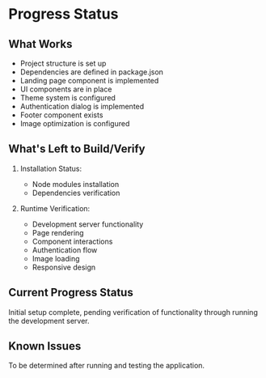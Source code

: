 # Progress Status

## What Works
- Project structure is set up
- Dependencies are defined in package.json
- Landing page component is implemented
- UI components are in place
- Theme system is configured
- Authentication dialog is implemented
- Footer component exists
- Image optimization is configured

## What's Left to Build/Verify
1. Installation Status:
   - Node modules installation
   - Dependencies verification

2. Runtime Verification:
   - Development server functionality
   - Page rendering
   - Component interactions
   - Authentication flow
   - Image loading
   - Responsive design

## Current Progress Status
Initial setup complete, pending verification of functionality through running the development server.

## Known Issues
To be determined after running and testing the application.
